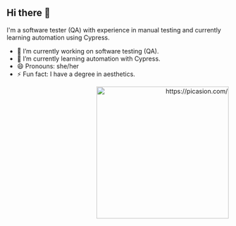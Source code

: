 ## Hi there 👋

I'm a software tester (QA) with experience in manual testing and currently learning automation using Cypress.

- 🔭 I’m currently working on software testing (QA).
- 🌱 I’m currently learning automation with Cypress.
- 😄 Pronouns: she/her
- ⚡ Fun fact: I have a degree in aesthetics.


<div align="right">
    <a href="https://picasion.com/">
        <img src="https://i.picasion.com/pic92/286b39ebbfec12b37a961b8c2752332d.gif" width="300" height="300" border="0" alt="https://picasion.com/"/>
    </a>
    <br />
    <a href="https://picasion.com/"></a>
</div>



